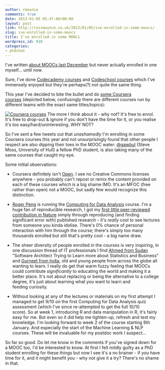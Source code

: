 ```yaml
---
author: rmounce
comments: true
date: 2013-01-05 05:47:08+00:00
layout: post
link: http://rossmounce.co.uk/2013/01/05/ive-enrolled-in-some-moocs/
slug: ive-enrolled-in-some-moocs
title: I've enrolled in some MOOCs
wordpress_id: 910
categories:
- phdchat
---
```


I've written [about MOOCs last December](http://www.palaeontologyonline.com/articles/2012/life-as-a-palaeontologist-academia-the-internet-and-creative-commons/) but never actually enrolled in one myself... until now.

Sure, I've done [Codecademy courses](http://www.codecademy.com/users/rmounce) and [Codeschool courses](http://www.codeschool.com/users/216502) which I've immensely enjoyed but they're perhaps(?) not quite the same thing.

This year I've decided to bite the bullet and do [some Coursera courses](https://www.coursera.org/user/i/9f7a7225ad2f7d7d5444f06d0cad0a0d) (depicted below, confusingly there are different courses run by different teams with the exact same titles/topics):

[![Coursera courses](http://farm9.staticflickr.com/8225/8347803779_3a4b9073ed.jpg)](http://www.flickr.com/photos/63732388@N07/8347803779/)
The more I think about it - why not? It's free to enrol. It's free to drop-out & ignore if you don't have the time for it, or you realise it's too easy/hard/uninteresting. WHY NOT?

So I've sent a few tweets out that _unashamedly_ I'm enrolling in some Coursera courses this year and not unsurprisingly found that other people I respect are also dipping their toes in the MOOC water: [@gawbul](https://twitter.com/gawbul) (Steve Moss, University of Hull) a fellow PhD student, is also taking many of the same courses that caught my eye.

Some initial observations:



	
  * Coursera definitely isn't [Open](http://opendefinition.org/). I see no Creative Commons licenses anywhere - you probably can't repost or remix the content provided on each of these courses which is a big shame IMO. It's an MFOC (free rather than open) not a MOOC, but sadly few would recognize this distinction.



	
  * [Roger Peng](http://www.biostat.jhsph.edu/~rpeng/) is running the [Computing for Data Analysis](https://www.coursera.org/course/compdata) course. I'm a huge fan of reproducible research, I got my [first little peer-reviewed contribution in Nature](http://www.nature.com/nature/journal/v476/n7359/abs/nature10266.html) simply through reproducing (and finding significant error with) published research - it's _really_ cool to see lectures from someone you kinda idolise. There's 0% chance of personal interaction with him through the course; there's simply too many thousands enrolled but still that's pretty cool - a big name draw.



	
  * The sheer diversity of people enrolled in the courses is very inspiring, in one discussion thread of IT professionals I find [Ahmed from Sudan](https://www.coursera.org/user/i/8cb242ef5ee77dc091d5612caec1d049) "Software Architect Trying to Learn more about Statistics and Business" and [Gurneet from India](https://www.coursera.org/user/i/2e98b747f4846649baf060c65128a72a), old and young people from across the globe all wanting to learn. I really do get that warm fuzzy feeling that MOOCs could contribute _significantly_ to educating the world and making it a better place. It's not about replacing or being the alternative to a college degree, it's just about learning what you want to learn and feeding curiosity.



	
  * Without looking at any of the lectures or materials on my first attempt I managed to get 9/10 on the first Computing for Data Analysis quiz assessment (which I've since re-attempted to get the full 10/10 score). So at week 1, introducing R and data manipulation in R, it's fairly easy for me. But even so it did help me tighten-up, refresh and test my knowledge. I'm looking forward to week 2 of the course starting 9th January. And especially the start of the Machine Learning & NLP courses. These will be invaluable for my postdoc work I suspect...


So far so good. Do let me know in the comments if you've signed down for a MOOC too, I'd be interested to know. At first I felt mildly guilty as a PhD student enrolling for these things but now I see it's a no brainer - if you have time for it, and it might benefit you - why not give it a try? There's no shame in that.
